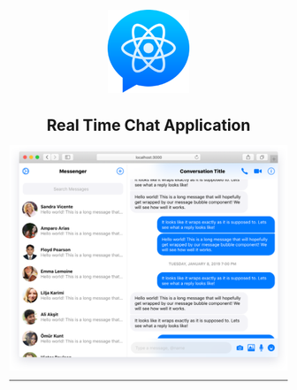 <p align="center">
  <img src="./public/react-messenger.svg" height="150px" />
  <h1 align="center">Real Time Chat Application</h1>  
</p>


<p align="center">
  <img src="./assets/react-messenger-screen.png" />
</p>

<hr />
